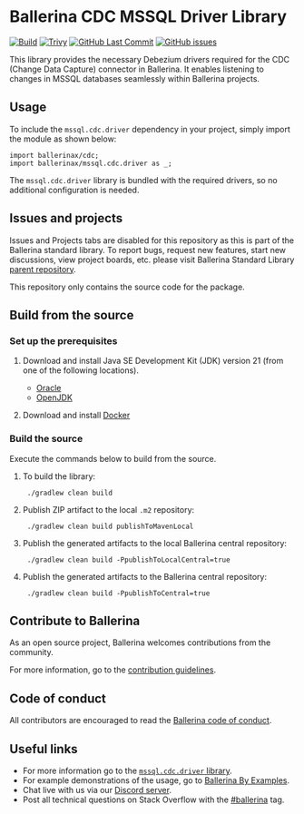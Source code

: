 Ballerina CDC MSSQL Driver Library
===================

[![Build](https://github.com/ballerina-platform/module-ballerinax-mssql.cdc.driver/actions/workflows/build-timestamped-master.yml/badge.svg)](https://github.com/ballerina-platform/module-ballerinax-mssql.cdc.driver/actions/workflows/build-timestamped-master.yml)
[![Trivy](https://github.com/ballerina-platform/module-ballerinax-mssql.cdc.driver/actions/workflows/trivy-scan.yml/badge.svg)](https://github.com/ballerina-platform/module-ballerinax-mssql.cdc.driver/actions/workflows/trivy-scan.yml)
[![GitHub Last Commit](https://img.shields.io/github/last-commit/ballerina-platform/module-ballerinax-mssql.cdc.driver.svg)](https://github.com/ballerina-platform/module-ballerinax-mssql.cdc.driver/commits/main)
[![GitHub issues](https://img.shields.io/github/issues/ballerina-platform/ballerina-standard-library/module/cdc.svg?label=Open%20Issues)](https://github.com/ballerina-platform/ballerina-standard-library/labels/module%2Fcdc)

This library provides the necessary Debezium drivers required for the CDC (Change Data Capture) connector in Ballerina.
It enables listening to changes in MSSQL databases seamlessly within Ballerina projects.

## Usage

To include the `mssql.cdc.driver` dependency in your project, simply import the module as shown below:

```ballerina
import ballerinax/cdc;
import ballerinax/mssql.cdc.driver as _;
```

The `mssql.cdc.driver` library is bundled with the required drivers, so no additional configuration is needed.

## Issues and projects

Issues and Projects tabs are disabled for this repository as this is part of the Ballerina standard library. To report
bugs, request new features, start new discussions, view project boards, etc. please visit Ballerina Standard
Library [parent repository](https://github.com/ballerina-platform/ballerina-standard-library).

This repository only contains the source code for the package.

## Build from the source

### Set up the prerequisites

1. Download and install Java SE Development Kit (JDK) version 21 (from one of the following locations).
    * [Oracle](https://www.oracle.com/java/technologies/javase/jdk21-archive-downloads.html)
    * [OpenJDK](https://adoptium.net/)

2. Download and install [Docker](https://www.docker.com/get-started)

### Build the source

Execute the commands below to build from the source.

1. To build the library:

        ./gradlew clean build

2. Publish ZIP artifact to the local `.m2` repository:

        ./gradlew clean build publishToMavenLocal

3. Publish the generated artifacts to the local Ballerina central repository:

        ./gradlew clean build -PpublishToLocalCentral=true

4. Publish the generated artifacts to the Ballerina central repository:

        ./gradlew clean build -PpublishToCentral=true

## Contribute to Ballerina

As an open source project, Ballerina welcomes contributions from the community.

For more information, go to
the [contribution guidelines](https://github.com/ballerina-platform/ballerina-lang/blob/master/CONTRIBUTING.md).

## Code of conduct

All contributors are encouraged to read the [Ballerina code of conduct](https://ballerina.io/code-of-conduct).

## Useful links

* For more information go to the [
  `mssql.cdc.driver` library](https://lib.ballerina.io/ballerinax/mssql.cdc.driver/latest).
* For example demonstrations of the usage, go
  to [Ballerina By Examples](https://ballerina.io/learn/by-example/#database-access).
* Chat live with us via our [Discord server](https://discord.gg/ballerinalang).
* Post all technical questions on Stack Overflow with
  the [#ballerina](https://stackoverflow.com/questions/tagged/ballerina) tag.
